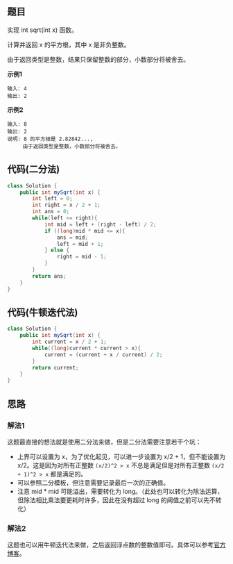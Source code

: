 ## 题目
实现 int sqrt(int x) 函数。

计算并返回 x 的平方根，其中 x 是非负整数。

由于返回类型是整数，结果只保留整数的部分，小数部分将被舍去。

**示例1**
```
输入: 4
输出: 2
```

**示例2**
```
输入: 8
输出: 2
说明: 8 的平方根是 2.82842..., 
     由于返回类型是整数，小数部分将被舍去。
```

## 代码(二分法)
```Java
class Solution {
    public int mySqrt(int x) {
        int left = 0;
        int right = x / 2 + 1;
        int ans = 0;
        while(left <= right){
            int mid = left + (right - left) / 2;
            if ((long)mid * mid <= x){
                ans = mid;
                left = mid + 1;
            } else {
                right = mid - 1;
            }
        }
        return ans;
    }
}
```

## 代码(牛顿迭代法)
```Java
class Solution {
    public int mySqrt(int x) {
        int current = x / 2 + 1;
        while((long)current * current > x){
            current = (current + x / current) / 2;
        }
        return current;
    }
}
```

## 思路

### 解法1

这题最直接的想法就是使用二分法来做，但是二分法需要注意若干个坑：

* 上界可以设置为 x，为了优化起见，可以进一步设置为 x/2 + 1，但不能设置为 x/2。这是因为对所有正整数 `(x/2)^2 > x` 不总是满足但是对所有正整数 `(x/2 + 1)^2 > x` 都是满足的。
* 可以参照二分模板，但注意需要记录最后一次的正确值。
* 注意 mid * mid 可能溢出，需要转化为 long。（此处也可以转化为除法运算，但除法相比乘法要更耗时许多，因此在没有超过 long 的阈值之前可以先不转化）

### 解法2

这题也可以用牛顿迭代法来做，之后返回浮点数的整数值即可。具体可以参考[官方博客](https://leetcode-cn.com/problems/sqrtx/solution/x-de-ping-fang-gen-by-leetcode-solution/)。